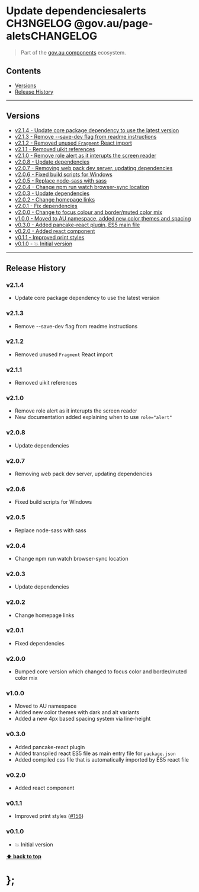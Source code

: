 Update dependenciesalerts CH3NGELOG
@gov.au/page-aletsCHANGELOG
======================

> Part of the [gov.au components](https://github.com/govau/design-system-components/) ecosystem.


## Contents

* [Versions](#install)
* [Release History](#release-history)


----------------------------------------------------------------------------------------------------------------------------------------------------------------


## Versions

* [v2.1.4 - Update core package dependency to use the latest version](#v214)
* [v2.1.3 - Remove --save-dev flag from readme instructions](#v213)
* [v2.1.2 - Removed unused `Fragment` React import](#v212)
* [v2.1.1 - Removed uikit references](#v211)
* [v2.1.0 - Remove role alert as it interupts the screen reader](#v210)
* [v2.0.8 - Update dependencies](#v208)
* [v2.0.7 - Removing web pack dev server, updating dependencies](#v207)
* [v2.0.6 - Fixed build scripts for Windows](#v206)
* [v2.0.5 - Replace node-sass with sass](#v205)
* [v2.0.4 - Change npm run watch browser-sync location](#v204)
* [v2.0.3 - Update dependencies](#v203)
* [v2.0.2 - Change homepage links](#v202)
* [v2.0.1 - Fix dependencies](#v201)
* [v2.0.0 - Change to focus colour and border/muted color mix](#v200)
* [v1.0.0 - Moved to AU namespace, added new color themes and spacing](#v100)
* [v0.3.0 - Added pancake-react plugin, ES5 main file](#v030)
* [v0.2.0 - Added react component](#v020)
* [v0.1.1 - Improved print styles](#v011)
* [v0.1.0 - 💥 Initial version](#v010)


----------------------------------------------------------------------------------------------------------------------------------------------------------------


## Release History

### v2.1.4

- Update core package dependency to use the latest version


### v2.1.3 

- Remove --save-dev flag from readme instructions


### v2.1.2

- Removed unused `Fragment` React import


### v2.1.1

- Removed uikit references


### v2.1.0

- Remove role alert as it interupts the screen reader
- New documentation added explaining when to use `role="alert"`


### v2.0.8

- Update dependencies


### v2.0.7

- Removing web pack dev server, updating dependencies


### v2.0.6

- Fixed build scripts for Windows


### v2.0.5

- Replace node-sass with sass


### v2.0.4
- Change npm run watch browser-sync location


### v2.0.3

- Update dependencies


### v2.0.2

- Change homepage links


### v2.0.1

- Fixed dependencies


### v2.0.0

- Bumped core version which changed to focus color and border/muted color mix


### v1.0.0

- Moved to AU namespace
- Added new color themes with dark and alt variants
- Added a new 4px based spacing system via line-height


### v0.3.0

- Added pancake-react plugin
- Added transpiled react ES5 file as main entry file for `package.json`
- Added compiled css file that is automatically imported by ES5 react file


### v0.2.0

- Added react component


### v0.1.1

- Improved print styles ([#156](https://github.com/govau/design-system-components/issues/156))


### v0.1.0

- 💥 Initial version


**[⬆ back to top](#contents)**


# };
